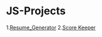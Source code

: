 # JS-Projects
1.[Resume_Generator](https://chaudharisanika.github.io/JS-Projects/ResumeGenerator/)
2.[Score Keeper](https://chaudharisanika.github.io/JS-Projects/ScoreKeeper/)
